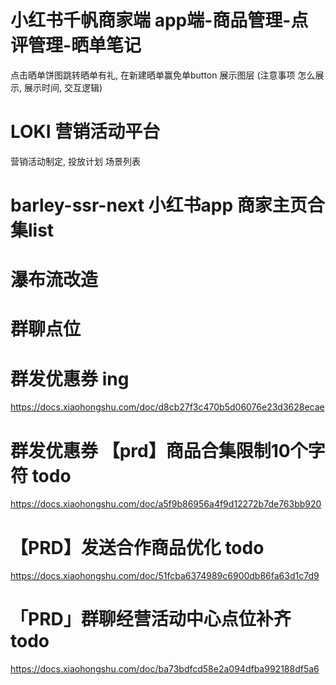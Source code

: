 # 小红书千帆商家端 app端-商品管理-点评管理-晒单笔记

点击晒单饼图跳转晒单有礼,  在新建晒单赢免单button 展示图层 (注意事项 怎么展示, 展示时间, 交互逻辑)
# LOKI 营销活动平台
营销活动制定, 投放计划 场景列表
# barley-ssr-next  小红书app 商家主页合集list 

# 瀑布流改造

# 群聊点位

# 群发优惠券  ing
https://docs.xiaohongshu.com/doc/d8cb27f3c470b5d06076e23d3628ecae

# 群发优惠券 【prd】商品合集限制10个字符 todo
https://docs.xiaohongshu.com/doc/a5f9b86956a4f9d12272b7de763bb920

# 【PRD】发送合作商品优化 todo
https://docs.xiaohongshu.com/doc/51fcba6374989c6900db86fa63d1c7d9

# 「PRD」群聊经营活动中心点位补齐 todo
https://docs.xiaohongshu.com/doc/ba73bdfcd58e2a094dfba992188df5a6

